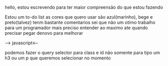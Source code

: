 hello, estou escrevendo para ter maior compreensão do que estou fazendo 

Estou um to-do list as cores que quero usar são azul(marinho), bege e preto(talvez)
tenm bastante comentarios sei que não um otimo trabalho para um programador mais preciso entender ao maximo ate quando precisar pegar denovo para melhorar
 
--> javascript<--

podemos fazer o query selector para class e id não somente para tipo um h3 ou um p que queremos selecionar no momento 

